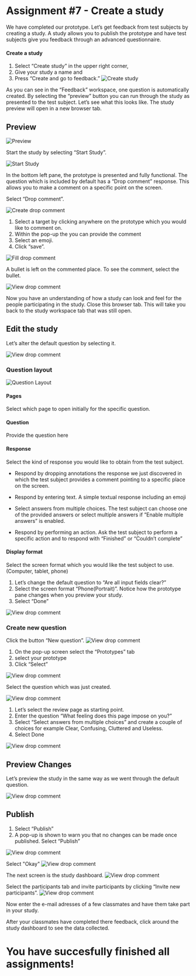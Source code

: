 # Assignment #7 - Create a study

We have completed our prototype. Let’s get feedback from test subjects by creating a study. A study allows you to publish the prototype and have test subjects give you feedback through an advanced questionnaire.

#### Create a study
1. Select “Create study” in the upper right corner,
2. Give your study a name and
3. Press “Create and go to feedback.”
![Create study](https://github.com/Innov8ion-developer/SAP_Build_Assignments/blob/master/img/Study%201a.png)

As you can see in the “Feedback” workspace, one question is automatically created. By selecting the “preview” button you can run through the study as presented to the test subject. Let’s see what this looks like. The study preview will open in a new browser tab.

## Preview
![Preview](https://github.com/Innov8ion-developer/SAP_Build_Assignments/blob/master/img/Study%202a.png)

Start the study by selecting “Start Study”.

![Start Study](https://github.com/Innov8ion-developer/SAP_Build_Assignments/blob/master/img/Study%203a.png)

In the bottom left pane, the prototype is presented and fully functional. The question which is included by default has a “Drop comment” response. This allows you to make a comment on a specific point on the screen. 

Select “Drop comment”.

![Create drop comment](https://github.com/Innov8ion-developer/SAP_Build_Assignments/blob/master/img/Study%204a.png)

1. Select a target by clicking anywhere on the prototype which you would like to comment on.
2. Within the pop-up the you can provide the comment
3. Select an emoji.
4. Click “save”.

![Fill drop comment](https://github.com/Innov8ion-developer/SAP_Build_Assignments/blob/master/img/Study%205a.png)

A bullet is left on the commented place. To see the comment, select the bullet.

![View drop comment](https://github.com/Innov8ion-developer/SAP_Build_Assignments/blob/master/img/Study%206a.png)

Now you have an understanding of how a study can look and feel for the people participating in the study. Close this browser tab. This will take you back to the study workspace tab that was still open.

## Edit the study

Let’s alter the default question by selecting it.

![View drop comment](https://github.com/Innov8ion-developer/SAP_Build_Assignments/blob/master/img/Study%207a.png)

### Question layout

![Question Layout](https://github.com/Innov8ion-developer/SAP_Build_Assignments/blob/master/img/Study%208a.png)

#### Pages

Select which page to open initially for the specific question.

#### Question

Provide the question here

#### Response

Select the kind of response you would like to obtain from the test subject.

- Respond by dropping annotations the response we just discovered in which the test subject provides a comment pointing to a specific place on the screen.

- Respond by entering text. A simple textual response including an emoji

- Select answers from multiple choices. The test subject can choose one of the provided answers or select multiple answers if ”Enable multiple answers” is enabled.

- Respond by performing an action. Ask the test subject to perform a specific action and to respond with “Finished” or “Couldn’t complete”

#### Display format

Select the screen format which you would like the test subject to use. (Computer, tablet, phone)

1. Let’s change the default question to “Are all input fields clear?”
2. Select the screen format “Phone(Portrait)”. Notice how the prototype pane changes when you preview your study.
3. Select “Done”

![View drop comment](https://github.com/Innov8ion-developer/SAP_Build_Assignments/blob/master/img/Study%209a.png)

### Create new question
Click the button “New question”.
![View drop comment](https://github.com/Innov8ion-developer/SAP_Build_Assignments/blob/master/img/Study%2010a.png)

1. On the pop-up screen select the “Prototypes” tab
2. select your prototype
3. Click “Select”

![View drop comment](https://github.com/Innov8ion-developer/SAP_Build_Assignments/blob/master/img/Study%2010.1a.png)

Select the question which was just created.

![View drop comment](https://github.com/Innov8ion-developer/SAP_Build_Assignments/blob/master/img/Study%2011a.png)

1. Let’s select the review page as starting point.
2. Enter the question “What feeling does this page impose on you?”
3. Select “Select answers from multiple choices” and create a couple of choices for example Clear, Confusing, Cluttered and Useless.
4. Select Done

![View drop comment](https://github.com/Innov8ion-developer/SAP_Build_Assignments/blob/master/img/Study%2012a.png)

## Preview Changes

Let’s preview the study in the same way as we went through the default question.

![View drop comment](https://github.com/Innov8ion-developer/SAP_Build_Assignments/blob/master/img/Study%2013a.png)

## Publish

1. Select “Publish”
2. A pop-up is shown to warn you that no changes can be made once published. Select “Publish”

![View drop comment](https://github.com/Innov8ion-developer/SAP_Build_Assignments/blob/master/img/Study%2014a.png)

Select "Okay"
![View drop comment](https://github.com/Innov8ion-developer/SAP_Build_Assignments/blob/master/img/Study%2014.1.png)

The next screen is the study dashboard.
![View drop comment](https://github.com/Innov8ion-developer/SAP_Build_Assignments/blob/master/img/Study%2014a.png)

Select the participants tab and invite participants by clicking “Invite new participants”.
![View drop comment](https://github.com/Innov8ion-developer/SAP_Build_Assignments/blob/master/img/Study%2016a.png)

Now enter the e-mail adresses of a few classmates and have them take part in your study.

After your classmates have completed there feedback, click around the study dashboard to see the data collected.

# You have succesfully finished all assignments!
